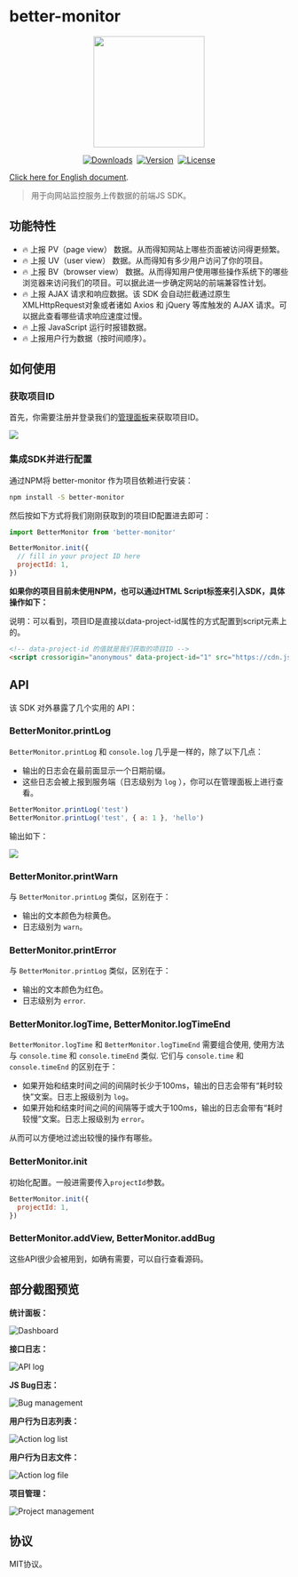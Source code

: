 # better-monitor

<div align="center" style="display: flex;align-items: center;justify-content: center;gap:8px;">
  <img style="width:200px;" src="https://github.com/Yakima-Teng/better-monitor/raw/main/attachments/logo.svg">
</div>

<p align="center" style="display: flex;align-items: center;justify-content: center;gap:8px;">
  <a href="https://npmcharts.com/compare/better-monitor?minimal=true">
    <img src="https://img.shields.io/npm/dm/better-monitor.svg" alt="Downloads">
  </a>
  <a href="https://www.npmjs.com/package/better-monitor">
    <img src="https://img.shields.io/npm/v/better-monitor.svg" alt="Version">
  </a>
  <a href="https://www.npmjs.com/package/better-monitor">
    <img src="https://img.shields.io/npm/l/better-monitor.svg" alt="License">
  </a>
</p>

[Click here for English document](./README_en.md).

> 用于向网站监控服务上传数据的前端JS SDK。

## 功能特性

- 🔥 上报 PV（page view） 数据。从而得知网站上哪些页面被访问得更频繁。
- 🔥 上报 UV（user view） 数据。从而得知有多少用户访问了你的项目。
- 🔥 上报 BV（browser view） 数据。从而得知用户使用哪些操作系统下的哪些浏览器来访问我们的项目。可以据此进一步确定网站的前端兼容性计划。
- 🔥 上报 AJAX 请求和响应数据。该 SDK 会自动拦截通过原生 XMLHttpRequest对象或者诸如 Axios 和 jQuery 等库触发的 AJAX 请求。可以据此查看哪些请求响应速度过慢。
- 🔥 上报 JavaScript 运行时报错数据。
- 🔥 上报用户行为数据（按时间顺序）。

## 如何使用

### 获取项目ID

首先，你需要注册并登录我们的[管理面板](https://www.verybugs.com/admin/)来获取项目ID。

![](./attachments/get-project-id.png)

### 集成SDK并进行配置

通过NPM将 better-monitor 作为项目依赖进行安装：

```bash
npm install -S better-monitor
```

然后按如下方式将我们刚刚获取到的项目ID配置进去即可：

```javascript
import BetterMonitor from 'better-monitor'

BetterMonitor.init({
  // fill in your project ID here
  projectId: 1,
})
```

**如果你的项目目前未使用NPM，也可以通过HTML Script标签来引入SDK，具体操作如下：**

说明：可以看到，项目ID是直接以data-project-id属性的方式配置到script元素上的。

```html
<!-- data-project-id 的值就是我们获取的项目ID -->
<script crossorigin="anonymous" data-project-id="1" src="https://cdn.jsdelivr.net/npm/better-monitor@0.0.5/dist/better-monitor.min.js"></script>
```

## API

该 SDK 对外暴露了几个实用的 API：

### BetterMonitor.printLog

`BetterMonitor.printLog` 和 `console.log` 几乎是一样的，除了以下几点：

- 输出的日志会在最前面显示一个日期前缀。
- 这些日志会被上报到服务端（日志级别为 `log` ），你可以在管理面板上进行查看。

```javascript
BetterMonitor.printLog('test')
BetterMonitor.printLog('test', { a: 1 }, 'hello')
```

输出如下：

![](./attachments/log-api-example.png)

### BetterMonitor.printWarn

与 `BetterMonitor.printLog` 类似，区别在于：

- 输出的文本颜色为棕黄色。
- 日志级别为 `warn`。

### BetterMonitor.printError

与 `BetterMonitor.printLog` 类似，区别在于：

- 输出的文本颜色为红色。
- 日志级别为 `error`.

### BetterMonitor.logTime, BetterMonitor.logTimeEnd

`BetterMonitor.logTime` 和 `BetterMonitor.logTimeEnd` 需要组合使用, 使用方法与 `console.time` 和 `console.timeEnd` 类似. 它们与 `console.time` 和 `console.timeEnd` 的区别在于：

- 如果开始和结束时间之间的间隔时长少于100ms，输出的日志会带有“耗时较快”文案。日志上报级别为 `log`。
- 如果开始和结束时间之间的间隔等于或大于100ms，输出的日志会带有“耗时较慢”文案。日志上报级别为 `error`。

从而可以方便地过滤出较慢的操作有哪些。

### BetterMonitor.init

初始化配置。一般进需要传入`projectId`参数。

```javascript
BetterMonitor.init({
  projectId: 1,
})
```

### BetterMonitor.addView, BetterMonitor.addBug

这些API很少会被用到，如确有需要，可以自行查看源码。

## 部分截图预览

**统计面板：**

![Dashboard](./attachments/dashboard.png)

**接口日志：**

![API log](./attachments/api-log.png)

**JS Bug日志：**

![Bug management](./attachments/bug-log.png)

**用户行为日志列表：**

![Action log list](./attachments/action-log.png)

**用户行为日志文件：**

![Action log file](./attachments/action-log-file.png)

**项目管理：**

![Project management](./attachments/project-management.png)

## 协议

MIT协议。
